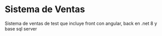# Sistema de Ventas
Sistema de ventas de test que incluye front con angular, back en .net 8 y base sql server
